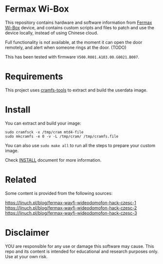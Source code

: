 # Fermax Wi-Box

This repository contains hardware and software information from [Fermax Wi-Box] device,
and contains custom scripts and files to patch and use the device locally,
instead of using Chinese cloud.

[Fermax Wi-Box]: https://www.fermax.com/spain/pro/productos/videoporteros/monitores/SF-91-monitor-veo/PR-13598-desvio-de-llamada-wifi-vds-wibox.html

Full functionality is not available, at the moment it can open the door remotely,
and alert when someone rings at the door. (TODO)

This has been tested with firmware `V500.R001.A103.00.G0021.B007`.

# Requirements

This project uses [cramfs-tools] to extract and build the userdata image.

[cramfs-tools]: https://github.com/npitre/cramfs-tools

# Install

You can extract and build your image:

```
sudo cramfsck -x /tmp/cram mtd4-file
sudo mkcramfs -e 0 -v -L /tmp/cram/ /tmp/cramfs.file
```

You can also use `sudo make all` to run all the steps to prepare your custom image.

Check [INSTALL](./INSTALL.md) document for more information.

# Related

Some content is provided from the following sources:

https://linuch.pl/blog/fermax-wayfi-wideodomofon-hack-czesc-1  
https://linuch.pl/blog/fermax-wayfi-wideodomofon-hack-czesc-2  
https://linuch.pl/blog/fermax-wayfi-wideodomofon-hack-czesc-3  

# Disclaimer

YOU are responsible for any use or damage this software may cause.
This repo and its content is intended for educational and research purposes only.
Use at your own risk.
